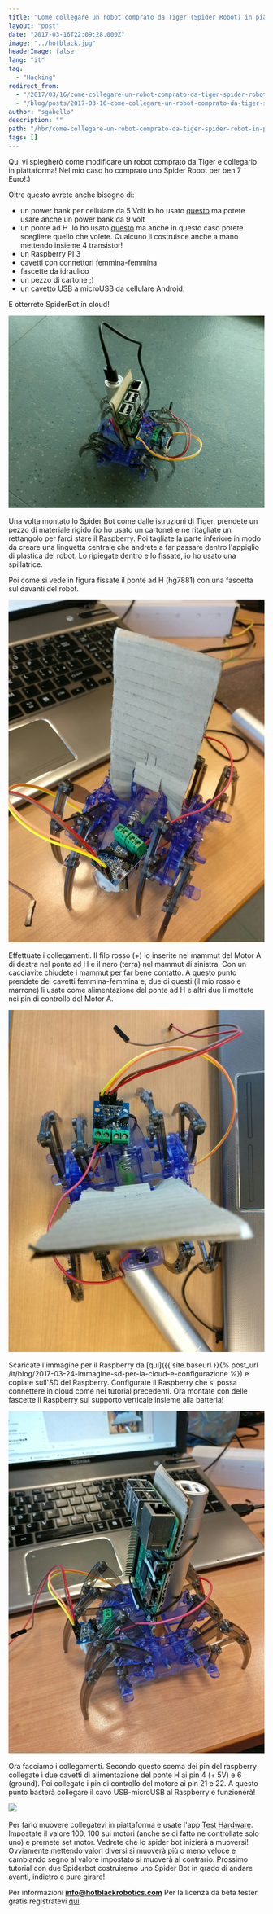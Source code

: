 ```yaml
---
title: "Come collegare un robot comprato da Tiger (Spider Robot) in piattaforma cloud !!"
layout: "post"
date: "2017-03-16T22:09:28.000Z"
image: "../hotblack.jpg"
headerImage: false
lang: "it"
tag:
  - "Hacking"
redirect_from:
  - "/2017/03/16/come-collegare-un-robot-comprato-da-tiger-spider-robot-in-piattaforma-cloud/"
  - "/blog/posts/2017-03-16-come-collegare-un-robot-comprato-da-tiger-spider-robot-in-piattaforma-cloud"
author: "sgabello"
description: ""
path: "/hbr/come-collegare-un-robot-comprato-da-tiger-spider-robot-in-piattaforma-cloud-/"
tags: []
---
```


Qui vi spiegherò come modificare un robot comprato da Tiger e collegarlo in piattaforma! Nel mio caso ho comprato uno Spider Robot per ben 7 Euro!:)

Oltre questo avrete anche bisogno di:

- un power bank per cellulare da 5 Volt io ho usato [questo](http://www.dx.com/p/cylinder-shaped-external-6000mah-emergency-power-battery-charger-for-iphone-cell-phone-silver-206652#.WFFUEh9ifCI) ma potete usare anche un power bank da 9 volt
- un ponte ad H. Io ho usato [questo](http://eud.dx.com/product/hg7881-two-channel-motor-driver-board-dark-blue-2-5-12v-2-pcs-844407060) ma anche in questo caso potete scegliere quello che volete. Qualcuno li costruisce anche a mano mettendo insieme 4 transistor!
- un Raspberry PI 3
- cavetti con connettori femmina-femmina
- fascette da idraulico
- un pezzo di cartone ;)
- un cavetto USB a microUSB da cellulare Android.

E otterrete SpiderBot in cloud!

![](./SpiderBotCloud2.jpeg)

Una volta montato lo Spider Bot come dalle istruzioni di Tiger, prendete un pezzo di materiale rigido (io ho usato un cartone) e ne ritagliate un rettangolo per farci stare il Raspberry. Poi tagliate la parte inferiore in modo da creare una linguetta centrale che andrete a far passare dentro l'appiglio di plastica del robot. Lo ripiegate dentro e lo fissate, io ho usato una spillatrice.

Poi come si vede in figura fissate il ponte ad H (hg7881) con una fascetta sul davanti del robot.

![](./Cartone.jpeg)

Effettuate i collegamenti. Il filo rosso (+) lo inserite nel mammut del Motor A di destra nel ponte ad H e il nero (terra) nel mammut di sinistra. Con un cacciavite chiudete i mammut per far bene contatto. A questo punto prendete dei cavetti femmina-femmina e, due di questi (il mio rosso e marrone) li usate come alimentazione del ponte ad H e altri due li mettete nei pin di controllo del Motor A.

![](./ponteH.jpeg)

Scaricate l'immagine per il Raspberry da [qui]({{ site.baseurl }}{% post_url /it/blog/2017-03-24-immagine-sd-per-la-cloud-e-configurazione %}) e copiate sull'SD del Raspberry. Configurate il Raspberry che si possa connettere in cloud come nei tutorial precedenti. Ora montate con delle fascette il Raspberry sul supporto verticale insieme alla batteria!

![](./Rasp.jpeg)

Ora facciamo i collegamenti. Secondo questo scema dei pin del raspberry collegate i due cavetti di alimentazione del ponte H ai pin 4 (+ 5V) e 6 (ground). Poi collegate i pin di controllo del motore ai pin 21 e 22. A questo punto basterà collegare il cavo USB-microUSB al Raspberry e funzionerà!

![](<./RP2_Pinout%20(1).png>)

Per farlo muovere collegatevi in piattaforma e usate l'app [Test Hardware](http://cloud.hotblackrobotics.com/cloud/webgui/hwtest). Impostate il valore 100, 100 sui motori (anche se di fatto ne controllate solo uno) e premete set motor. Vedrete che lo spider bot inizierà a muoversi! Ovviamente mettendo valori diversi si muoverà più o meno veloce e cambiando segno al valore impostato si muoverà al contrario. Prossimo tutorial con due Spiderbot costruiremo uno Spider Bot in grado di andare avanti, indietro e pure girare!

Per informazioni **info@hotblackrobotics.com**
Per la licenza da beta tester gratis registratevi [qui](http://cloud.hotblackrobotics.com/register).
